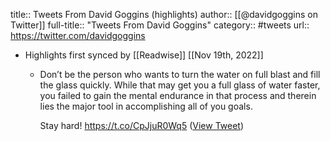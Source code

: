 title:: Tweets From David Goggins (highlights)
author:: [[@davidgoggins on Twitter]]
full-title:: "Tweets From David Goggins"
category:: #tweets
url:: https://twitter.com/davidgoggins

- Highlights first synced by [[Readwise]] [[Nov 19th, 2022]]
	- Don’t be the person who wants to turn the water on full blast and fill the glass quickly. While that may get you a full glass of water faster, you failed to gain the mental endurance in that process and therein lies the major tool in accomplishing all of you goals. 
	  
	  Stay hard! https://t.co/CpJjuR0Wq5 ([View Tweet](https://twitter.com/davidgoggins/status/1474843686684934144))